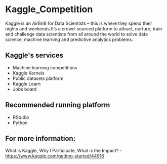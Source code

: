 # Kaggle_Competition
Kaggle is an AirBnB for Data Scientists – this is where they spend their nights and weekends.It’s a crowd-sourced platform to attract, nurture, train and challenge data scientists from all around  the world to solve data science, machine learning and predictive analytics problems.

## Kaggle's services
- Machine learning competitions
- Kaggle Kernels
- Public datasets platform
- Kaggle Learn
- Jobs board

## Recommended running platform 
- RStudio
- Python

## For more information: 
What is Kaggle, Why I Participate, What is the Impact? - https://www.kaggle.com/getting-started/44916
